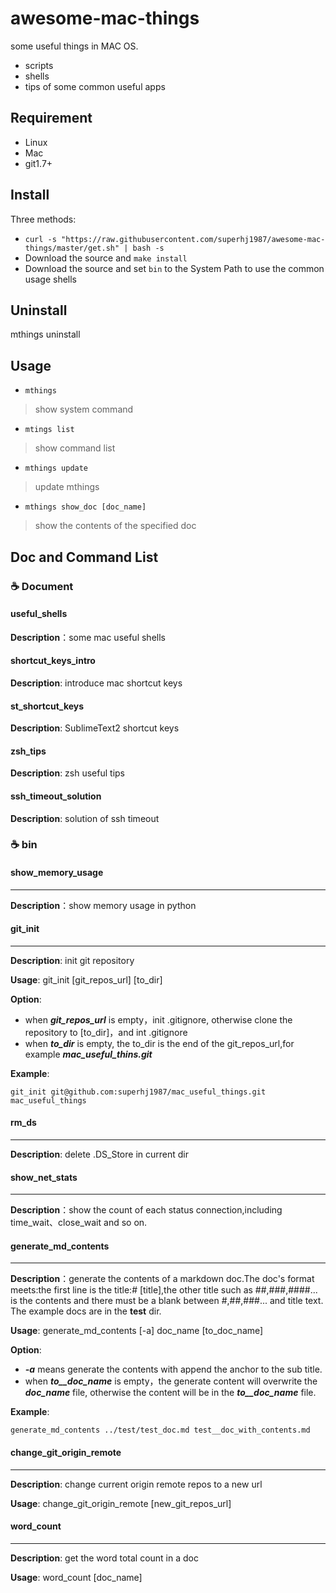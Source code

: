 # awesome-mac-things

some useful things in MAC OS.

- scripts
- shells
- tips of some common useful apps

## Requirement

- Linux
- Mac
- git1.7+

## Install

Three methods:

- `curl -s "https://raw.githubusercontent.com/superhj1987/awesome-mac-things/master/get.sh" | bash -s`
- Download the source and `make install`
- Download the source and set `bin` to the System Path to use the common usage shells

## Uninstall

mthings uninstall

## Usage

* `mthings`
> show system command

* `mtings list`
> show command list

* `mthings update`
> update mthings

* `mthings show_doc [doc_name]`
> show the contents of the specified doc 

## Doc and Command List

### :coffee: Document

#### useful_shells

**Description**：some mac useful shells

#### shortcut_keys_intro

**Description**: introduce mac shortcut keys

#### st_shortcut_keys

**Description**: SublimeText2 shortcut keys

#### zsh_tips

**Description**: zsh useful tips

#### ssh_timeout_solution

**Description**: solution of ssh timeout

### :coffee: bin

#### show_memory_usage

----------------------

**Description**：show memory usage in python

#### git_init

----------------------

**Description**: init git repository

**Usage**: git_init [git_repos_url] [to_dir]

**Option**:

- when ***git_repos_url*** is empty，init .gitignore, otherwise clone the repository to [to_dir]，and int .gitignore
- when ***to_dir*** is empty, the to_dir is the end of the git_repos_url,for example ***mac_useful_thins.git***

**Example**:

    git_init git@github.com:superhj1987/mac_useful_things.git mac_useful_things

#### rm_ds

----------------------

**Description**: delete .DS_Store in current dir

#### show_net_stats

----------------------

**Description**：show the count of each status connection,including time_wait、close_wait and so on.

#### generate_md_contents

----------------------

**Description**：generate the contents of a markdown doc.The doc's format meets:the first line is the title:# [title],the other title such as ##,###,####... is the contents and there must be a blank between #,##,###... and title text. The example docs are in the **test** dir.

**Usage**: generate_md_contents [-a] doc_name [to_doc_name]

**Option**:

- ***-a*** means generate the contents with append the anchor to the sub title.
- when ***to__doc_name*** is empty，the generate content will overwrite the ***doc_name*** file, otherwise the content will be in the ***to__doc_name*** file.

**Example**:

    generate_md_contents ../test/test_doc.md test__doc_with_contents.md

#### change_git_origin_remote

----------------------

**Description**: change current origin remote repos to a new  url 

**Usage**: change_git_origin_remote [new_git_repos_url]

#### word_count

----------------------

**Description**: get the word total count in a doc

**Usage**: word_count [doc_name]
